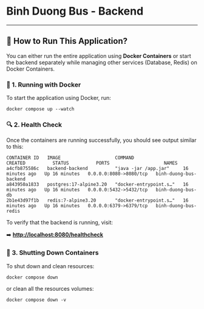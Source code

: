 # Binh Duong Bus - Backend

---

## 🚀 How to Run This Application?

You can either run the entire application using **Docker Containers** or start the backend separately 
while managing other services (Database, Redis) on Docker Containers.

### 🐳 1. Running with Docker

To start the application using Docker, run:

```shell
docker compose up --watch
```

### 🔍 2. Health Check

Once the containers are running successfully, you should see output similar to this:

```plaintext
CONTAINER ID   IMAGE                    COMMAND                  CREATED          STATUS          PORTS                    NAMES
a4cfb875586c   backend-backend          "java -jar /app.jar"     16 minutes ago   Up 16 minutes   0.0.0.0:8080->8080/tcp   binh-duong-bus-backend
a843950a1833   postgres:17-alpine3.20   "docker-entrypoint.s…"   16 minutes ago   Up 16 minutes   0.0.0.0:5432->5432/tcp   binh-duong-bus-db
2b1e43d97f1b   redis:7-alpine3.20       "docker-entrypoint.s…"   16 minutes ago   Up 16 minutes   0.0.0.0:6379->6379/tcp   binh-duong-bus-redis
```

To verify that the backend is running, visit:

➡️ **[http://localhost:8080/healthcheck](http://localhost:8080/healthcheck)**

### 📌 3. Shutting Down Containers

To shut down and clean resources:

```shell
docker compose down
```

or clean all the resources volumes:

```shell
docker compose down -v
```